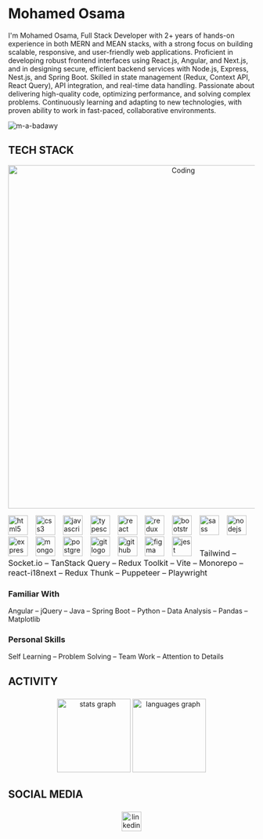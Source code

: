 <h1 align="left">Mohamed Osama</h1>

<p align="left">I'm Mohamed Osama, Full Stack Developer with 2+ years of hands-on experience in both MERN and MEAN stacks, with a strong focus on building scalable, responsive, and user-friendly web applications. Proficient in developing robust frontend interfaces using React.js, Angular, and Next.js, and in designing secure, efficient backend services with Node.js, Express, Nest.js, and Spring Boot. Skilled in state management (Redux, Context API, React Query), API integration, and real-time data handling. Passionate about delivering high-quality code, optimizing performance, and solving complex problems. Continuously learning and adapting to new technologies, with proven ability to work in fast-paced, collaborative environments.</p>

<p align="left"> 
  <img src="https://komarev.com/ghpvc/?username=m-a-badawy&label=Profile%20views&color=0e75b6&style=flat" alt="m-a-badawy" /> 
</p>


<h2 align="left">TECH STACK</h2>

<p align="center"> 
  <img src="https://i.pinimg.com/originals/90/70/32/9070324cdfc07c68d60eed0c39e77573.gif" alt="Coding" width="700">
</p>

<div align="left">
  <!-- Main Tech Stack with icons -->
  <img src="https://cdn.jsdelivr.net/gh/devicons/devicon/icons/html5/html5-original.svg" height="40" alt="html5 logo"  />
  <img width="8" />
  <img src="https://cdn.jsdelivr.net/gh/devicons/devicon/icons/css3/css3-original.svg" height="40" alt="css3 logo"  />
  <img width="8" />
  <img src="https://cdn.jsdelivr.net/gh/devicons/devicon/icons/javascript/javascript-original.svg" height="40" alt="javascript logo"  />
  <img width="8" />
  <img src="https://cdn.jsdelivr.net/gh/devicons/devicon/icons/typescript/typescript-original.svg" height="40" alt="typescript logo"  />
  <img width="8" />
  <img src="https://cdn.jsdelivr.net/gh/devicons/devicon/icons/react/react-original.svg" height="40" alt="react logo"  />
  <img width="8" />
  <img src="https://cdn.jsdelivr.net/gh/devicons/devicon/icons/redux/redux-original.svg" height="40" alt="redux logo"  />
  <img width="8" />
  <img src="https://cdn.jsdelivr.net/gh/devicons/devicon/icons/bootstrap/bootstrap-original.svg" height="40" alt="bootstrap logo"  />
  <img width="8" />
  <img src="https://cdn.jsdelivr.net/gh/devicons/devicon/icons/sass/sass-original.svg" height="40" alt="sass logo"  />
  <img width="8" />
  <img src="https://cdn.jsdelivr.net/gh/devicons/devicon/icons/nodejs/nodejs-original.svg" height="40" alt="nodejs logo"  />
  <img width="8" />
  <img src="https://cdn.jsdelivr.net/gh/devicons/devicon/icons/express/express-original.svg" height="40" alt="express logo"  />
  <img width="8" />
  <img src="https://cdn.jsdelivr.net/gh/devicons/devicon/icons/mongodb/mongodb-original.svg" height="40" alt="mongodb logo"  />
  <img width="8" />
  <img src="https://cdn.jsdelivr.net/gh/devicons/devicon/icons/postgresql/postgresql-original.svg" height="40" alt="postgresql logo"  />
  <img width="8" />
  <img src="https://cdn.jsdelivr.net/gh/devicons/devicon/icons/git/git-original.svg" height="40" alt="git logo"  />
  <img width="8" />
  <img src="https://cdn.jsdelivr.net/gh/devicons/devicon/icons/github/github-original.svg" height="40" alt="github logo"  />
  <img width="8" />
  <img src="https://cdn.jsdelivr.net/gh/devicons/devicon/icons/figma/figma-original.svg" height="40" alt="figma logo"  />
  <img width="8" />
  <img src="https://cdn.jsdelivr.net/gh/devicons/devicon/icons/jest/jest-plain.svg" height="40" alt="jest logo"  />
  <img width="8" />
  <span style="font-size: 16px;">Tailwind – Socket.io – TanStack Query – Redux Toolkit – Vite – Monorepo – react-i18next – Redux Thunk – Puppeteer – Playwright</span>
</div>

<h3 align="left">Familiar With</h3>
<p align="left">Angular – jQuery – Java – Spring Boot – Python – Data Analysis – Pandas – Matplotlib</p>

<h3 align="left">Personal Skills</h3>
<p align="left">Self Learning – Problem Solving – Team Work – Attention to Details</p>

###

<h2 align="left">ACTIVITY</h2>

###

<div align="center">
  <img src="https://github-readme-stats.vercel.app/api?username=drsamiadel&hide_title=true&hide_rank=false&show_icons=true&include_all_commits=true&count_private=true&disable_animations=false&theme=dark&locale=en&hide_border=true&order=1" height="150" alt="stats graph"  />
  <img src="https://github-readme-stats.vercel.app/api/top-langs?username=drsamiadel&locale=en&hide_title=true&layout=compact&card_width=320&langs_count=5&theme=dark&hide_border=true&order=2" height="150" alt="languages graph"  />
</div>

###

<h2 align="left">SOCIAL MEDIA</h2>

###

<div align="center">
  <a href="https://www.linkedin.com/in/thisfekry/" target="_blank">
    <img src="https://img.shields.io/static/v1?message=LinkedIn&logo=linkedin&label=&color=0077B5&logoColor=white&labelColor=&style=for-the-badge" height="40" alt="linkedin logo"  />
  </a>
</div>

###

